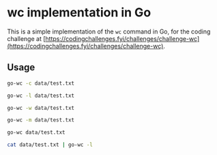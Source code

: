 # wc implementation in Go

This is a simple implementation of the `wc` command in Go, for the coding challenge at [https://codingchallenges.fyi/challenges/challenge-wc](https://codingchallenges.fyi/challenges/challenge-wc).

## Usage

```bash
go-wc -c data/test.txt

go-wc -l data/test.txt

go-wc -w data/test.txt

go-wc -m data/test.txt

go-wc data/test.txt

cat data/test.txt | go-wc -l
```